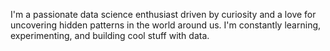I'm a passionate data science enthusiast driven by curiosity and a love for uncovering hidden patterns in the world around us. I'm constantly learning, experimenting, and building cool stuff with data.

